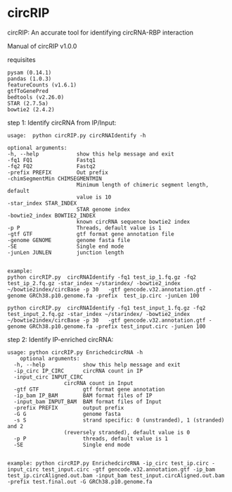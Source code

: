 # circRIP
circRIP: An accurate tool for identifying circRNA-RBP interaction


Manual of circRIP v1.0.0

requisites

	pysam (0.14.1)
	pandas (1.0.3)
	featureCounts (v1.6.1)
	gtfToGenePred
	bedtools (v2.26.0)
	STAR (2.7.5a)
	bowtie2 (2.4.2)

step 1: Identify circRNA from IP/Input:

	usage:  python circRIP.py circRNAIdentify -h

	optional arguments:
    -h, --help            show this help message and exit
    -fq1 FQ1              Fastq1
    -fq2 FQ2              Fastq2
    -prefix PREFIX        Out prefix
    -chimSegmentMin CHIMSEGMENTMIN
                          Minimum length of chimeric segment length, default
                          value is 10
    -star_index STAR_INDEX
                          STAR genome index
    -bowtie2_index BOWTIE2_INDEX
                          known circRNA sequence bowtie2 index
    -p P                  Threads, default value is 1
    -gtf GTF              gtf format gene annotation file
    -genome GENOME        genome fasta file
    -SE                   Single end mode
    -junLen JUNLEN        junction length


	example:
    python circRIP.py  circRNAIdentify -fq1 test_ip_1.fq.gz -fq2 test_ip_2.fq.gz -star_index ~/starindex/ -bowtie2_index ~/bowtie2index/circBase -p 30   -gtf gencode.v32.annotation.gtf -genome GRCh38.p10.genome.fa -prefix  test_ip.circ -junLen 100

    python circRIP.py  circRNAIdentify -fq1 test_input_1.fq.gz -fq2 test_input_2.fq.gz -star_index ~/starindex/ -bowtie2_index ~/bowtie2index/circBase -p 30   -gtf gencode.v32.annotation.gtf -genome GRCh38.p10.genome.fa -prefix test_input.circ -junLen 100


  
  
step 2: Identify IP-enriched circRNA:

	usage: python circRIP.py EnrichedcircRNA -h
		optional arguments:
      -h, --help            show this help message and exit
      -ip_circ IP_CIRC      circRNA count in IP
      -input_circ INPUT_CIRC
                      circRNA count in Input
      -gtf GTF              gtf format gene annotation
      -ip_bam IP_BAM        BAM format files of IP
      -input_bam INPUT_BAM  BAM format files of Input
      -prefix PREFIX        output prefix
      -G G                  genome fasta
      -s S                  strand specific: 0 (unstranded), 1 (stranded) and 2
                      (reversely stranded), default value is 0
      -p P                  threads, default value is 1
      -SE                   Single end mode


	example: python circRIP.py EnrichedcircRNA -ip_circ test_ip.circ -input_circ test_input.circ -gtf gencode.v32.annotation.gtf -ip_bam test_ip.circAligned.out.bam -input_bam test_input.circAligned.out.bam -prefix test.final.out -G GRCh38.p10.genome.fa
